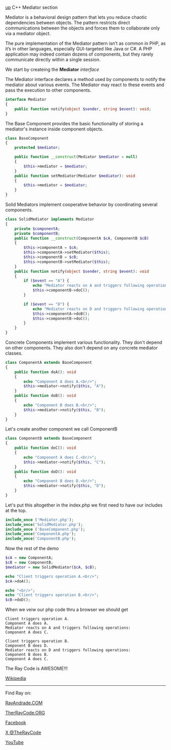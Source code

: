 [up](../README.md)
C++ Mediator section

Mediator is a behavioral design pattern that lets you reduce chaotic dependencies between objects. 
The pattern restricts direct communications between the objects and forces them to collaborate only via a mediator object.

The pure implementation of the Mediator pattern isn’t as common in PHP, as it’s in other languages, especially GUI-targeted like Java or C#. 
A PHP application may indeed contain dozens of components, but they rarely communicate directly within a single session.

We start by createing the **Mediator** *interface*

The Mediator interface declares a method used by components to notify the mediator about various events. 
The Mediator may react to these events and pass the execution to other components.
 
```php
interface Mediator
{
    public function notify(object $sender, string $event): void;
}
```

The Base Component provides the basic functionality of storing a mediator's  instance inside component objects.
```php
class BaseComponent
{
    protected $mediator;

    public function __construct(Mediator $mediator = null)
    {
        $this->mediator = $mediator;
    }
    public function setMediator(Mediator $mediator): void
    {
        $this->mediator = $mediator;
    }
}
```

 Solid Mediators implement cooperative behavior by coordinating several  components.


```php
class SolidMediator implements Mediator
{
    private $componentA;
    private $componentB;
    public function __construct(ComponentA $cA, ComponentB $cB)
    {
        $this->componentA = $cA;
        $this->componentA->setMediator($this);
        $this->componentB = $cB;
        $this->componentB->setMediator($this);
    }
    public function notify(object $sender, string $event): void
    {
        if ($event == "A") {
            echo "Mediator reacts on A and triggers following operations:<br/>";
            $this->componentB->doC();
        }

        if ($event == "D") {
            echo "Mediator reacts on D and triggers following operations:<br/>";
            $this->componentA->doB();
            $this->componentB->doC();
        }
    }
}
```

Concrete Components implement various functionality. 
They don't depend on other components. 
They also don't depend on any concrete mediator classes.
```php
class ComponentA extends BaseComponent
{
    public function doA(): void
    {
        echo "Component A does A.<br/>";
        $this->mediator->notify($this, "A");
    }
    public function doB(): void
    {
        echo "Component B does B.<br/>";
        $this->mediator->notify($this, "B");
    }
}
```
Let's create another component we call ComponentB
```php
class ComponentB extends BaseComponent
{
    public function doC(): void
    {
        echo "Component A does C.<br/>";
        $this->mediator->notify($this, "C");
    }
    public function doD(): void
    {
        echo "Component B does D.<br/>";
        $this->mediator->notify($this, "D");
    }
}
```

Let's put this altogether in the index.php we first need to have our includes at the top.

```php
include_once ('Mediator.php');
include_once('SolidMediator.php');
include_once ('BaseComponent.php');
include_once('ComponentA.php');
include_once('ComponentB.php');
```

Now the rest of the demo
```php
$cA = new ComponentA;
$cB = new ComponentB;
$mediator = new SolidMediator($cA, $cB);

echo "Client triggers operation A.<br/>";
$cA->doA();

echo "<br/>";
echo "Client triggers operation B.<br/>";
$cB->doD();
```
When we veiw our php code thru a browser we should get

```run
Client triggers operation A.
Component A does A.
Mediator reacts on A and triggers following operations:
Component A does C.

Client triggers operation B.
Component B does D.
Mediator reacts on D and triggers following operations:
Component B does B.
Component A does C.
```

The Ray Code is AWESOME!!!


[Wikipedia](https://en.wikipedia.org/wiki/Mediator_pattern)

----------------------------------------------------------------------------------------------------

Find Ray on:

[RayAndrade.COM](https://www.RayAndrade.com)

[TherRayCode.ORG](https://www.TheRayCode.org)

[Facebook](https://www.facebook.com/TheRayCode/)

[X @TheRayCode](https://www.x.com/TheRayCode/)

[YouTube](https://www.youtube.com/TheRayCode/)

